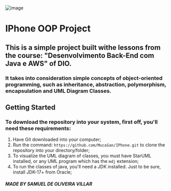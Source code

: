 ![image](https://github.com/MucaSan/IPhone/assets/108374493/3d9eceab-7ccb-41cd-b7a6-74a63e43389a)

# IPhone OOP Project

## This is a simple project built withe lessons from the course: "Desenvolvimento Back-End com Java e AWS" of DIO.

### It takes into consideration simple concepts of object-oriented programming, such as inheritance, abstraction, polymorphism, encapsulation and UML Diagram Classes.



## Getting Started ## 
### To download the repository into your system, first off, you'll need these requirements:
1. Have Git downloaded into your computer;
2. Run the command: ``` https://github.com/MucaSan/IPhone.git ``` to clone the repository into your directory/folder;
3. To visualize the UML diagram of classes, you must have StarUML installed, or any UML program which has the ```mdj``` extension;
4. To run the classes of java, you'll need a JDK installed. Just to be sure, install JDK-17+ from Oracle;


##### MADE BY SAMUEL DE OLIVEIRA VILLAR
